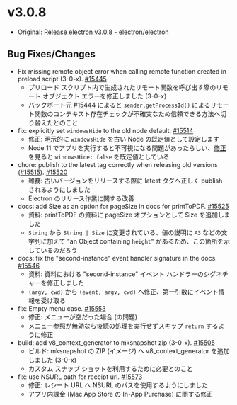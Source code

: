 # v3.0.8

* Original: [Release electron v3.0.8 - electron/electron](https://github.com/electron/electron/releases/tag/v3.0.8)

## Bug Fixes/Changes

* Fix missing remote object error when calling remote function created in preload script (3-0-x). [#15445](https://github.com/electron/electron/pull/15445)
  * プリロード スクリプト内で生成されたリモート関数を呼び出す際のリモート オブジェクト エラーを修正しました (3-0-x)
  * バックポート元 [#15444](https://github.com/electron/electron/pull/15444) によると `sender.getProcessId()` によるリモート関数のコンテキスト存在チェックが不確実なため信頼できる方法へ切り替えたとのこと
* fix: explicitly set `windowsHide` to the old node default. [#15514](https://github.com/electron/electron/pull/15514)
  * 修正: 明示的に `windowsHide` を古い Node の既定値として設定します
  * Node 11 でアプリを実行すると不可視になる問題があったらしい、[修正](https://github.com/electron/electron/pull/15514/files)を見ると `windowsHide: false` を既定値としている
* chore: publish to the latest tag correctly when releasing old versions ([#15515](https://github.com/electron/electron/pull/15515)). [#15520](https://github.com/electron/electron/pull/15520)
  * 雑務: 古いバージョンをリリースする際に latest タグへ正しく publish されるようにしました
  * Electron のリリース作業に関する改善
* docs: add Size as an option for pageSize in docs for printToPDF. [#15525](https://github.com/electron/electron/pull/15525)
  * 資料: printToPDF の資料に pageSize オプションとして Size を追加しました
  * `String` から `String | Size` に変更されている、値の説明に `A3` などの文字列に加えて "an Object containing `height`" があるため、この箇所を示しているのだろう
* docs: fix the "second-instance" event handler signature in the docs. [#15546](https://github.com/electron/electron/pull/15546)
  * 資料: 資料における "second-instance" イベント ハンドラーのシグネチャーを修正しました
  * `(argv, cwd)` から `(event, argv, cwd)` へ修正、第一引数にイベント情報を受け取る
* fix: Empty menu case. [#15553](https://github.com/electron/electron/pull/15553)
  * 修正: メニューが空だった場合 (の問題)
  * メニュー参照が無効なら後続の処理を実行せずスキップ `return` するように修正
* build: add v8_context_generator to mksnapshot zip (3-0-x). [#15505](https://github.com/electron/electron/pull/15505)
  * ビルド: mksnapshot の ZIP (イメージ) へ v8_context_generator を追加しました (3-0-x)
  * カスタム スナップ ショットを利用するために必要とのこと
* fix: use NSURL path for receipt url. [#15573](https://github.com/electron/electron/pull/15573)
  * 修正: レシート URL へ NSURL のパスを使用するようにしました
  * アプリ内課金 (Mac App Store の In-App Purchase) に関する修正
